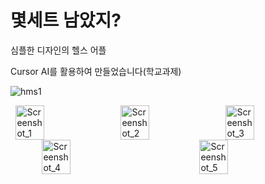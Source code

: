 # 몇세트 남았지?

심플한 디자인의 헬스 어플

Cursor AI를 활용하여 만들었습니다(학교과제)


![hms1](https://github.com/user-attachments/assets/6ca785d5-d3fc-4ef6-9e8c-289785c86258)

<!-- 스크린샷 다섯 개를 한 줄에 나란히 표현 -->
<div style="display: flex; justify-content: space-around; align-items: center; flex-wrap: wrap;">
    <img src="https://github.com/user-attachments/assets/6b48ebb4-b089-477d-9328-6c5943aebe5e" alt="Screenshot_1" width="30%">
    <img src="https://github.com/user-attachments/assets/57e345c4-be61-4d0e-a8a6-70794cd895c2" alt="Screenshot_2" width="30%">
    <img src="https://github.com/user-attachments/assets/caca8137-4d1a-47aa-a746-757737bfcaf6" alt="Screenshot_3" width="30%">
    <img src="https://github.com/user-attachments/assets/d86a6fed-2105-46b5-92d3-de5d3d588e7c" alt="Screenshot_4" width="30%">
    <img src="https://github.com/user-attachments/assets/fdabe395-ed31-4c51-b0f8-dd950fc5b872" alt="Screenshot_5" width="30%">
</div>
